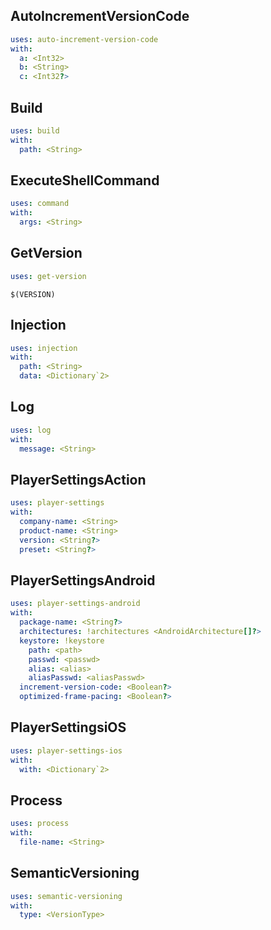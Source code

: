 AutoIncrementVersionCode
---

```yaml
uses: auto-increment-version-code
with:
  a: <Int32>
  b: <String>
  c: <Int32?>
```
Build
---

```yaml
uses: build
with:
  path: <String>
```
ExecuteShellCommand
---

```yaml
uses: command
with:
  args: <String>
```
GetVersion
---

```yaml
uses: get-version
```

```
$(VERSION)
```
Injection
---

```yaml
uses: injection
with:
  path: <String>
  data: <Dictionary`2>
```
Log
---

```yaml
uses: log
with:
  message: <String>
```
PlayerSettingsAction
---

```yaml
uses: player-settings
with:
  company-name: <String>
  product-name: <String>
  version: <String?>
  preset: <String?>
```
PlayerSettingsAndroid
---

```yaml
uses: player-settings-android
with:
  package-name: <String?>
  architectures: !architectures <AndroidArchitecture[]?>
  keystore: !keystore
    path: <path>
    passwd: <passwd>
    alias: <alias>
    aliasPasswd: <aliasPasswd>
  increment-version-code: <Boolean?>
  optimized-frame-pacing: <Boolean?>
```
PlayerSettingsiOS
---

```yaml
uses: player-settings-ios
with:
  with: <Dictionary`2>
```
Process
---

```yaml
uses: process
with:
  file-name: <String>
```
SemanticVersioning
---

```yaml
uses: semantic-versioning
with:
  type: <VersionType>
```
